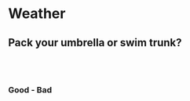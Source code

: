 # Weather
## Pack your umbrella or swim trunk?
<br /><br />
<h3>
    <a onclick="blinkenlights('weathergood')">Good</a> - 
    <a onclick="blinkenlights('weatherbad')">Bad</a>
</h3>
<br /><br />
